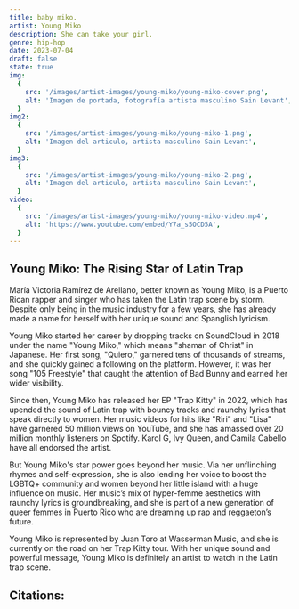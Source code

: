 ```yaml
---
title: baby miko.
artist: Young Miko
description: She can take your girl.
genre: hip-hop
date: 2023-07-04
draft: false
state: true
img:
  {
    src: '/images/artist-images/young-miko/young-miko-cover.png',
    alt: 'Imagen de portada, fotografía artista masculino Sain Levant',
  }
img2:
  {
    src: '/images/artist-images/young-miko/young-miko-1.png',
    alt: 'Imagen del articulo, artista masculino Sain Levant',
  }
img3:
  {
    src: '/images/artist-images/young-miko/young-miko-2.png',
    alt: 'Imagen del articulo, artista masculino Sain Levant',
  }
video:
  {
    src: '/images/artist-images/young-miko/young-miko-video.mp4',
    alt: 'https://www.youtube.com/embed/Y7a_s5OCD5A',
  }
---
```


## Young Miko: The Rising Star of Latin Trap

María Victoria Ramírez de Arellano, better known as Young Miko, is a Puerto Rican rapper and singer who has taken the Latin trap scene by storm. Despite only being in the music industry for a few years, she has already made a name for herself with her unique sound and Spanglish lyricism.

Young Miko started her career by dropping tracks on SoundCloud in 2018 under the name "Young Miko," which means "shaman of Christ" in Japanese. Her first song, "Quiero," garnered tens of thousands of streams, and she quickly gained a following on the platform. However, it was her song "105 Freestyle" that caught the attention of Bad Bunny and earned her wider visibility.

Since then, Young Miko has released her EP "Trap Kitty" in 2022, which has upended the sound of Latin trap with bouncy tracks and raunchy lyrics that speak directly to women. Her music videos for hits like "Riri" and "Lisa" have garnered 50 million views on YouTube, and she has amassed over 20 million monthly listeners on Spotify. Karol G, Ivy Queen, and Camila Cabello have all endorsed the artist.

But Young Miko's star power goes beyond her music. Via her unflinching rhymes and self-expression, she is also lending her voice to boost the LGBTQ+ community and women beyond her little island with a huge influence on music. Her music’s mix of hyper-femme aesthetics with raunchy lyrics is groundbreaking, and she is part of a new generation of queer femmes in Puerto Rico who are dreaming up rap and reggaeton’s future.

Young Miko is represented by Juan Toro at Wasserman Music, and she is currently on the road on her Trap Kitty tour. With her unique sound and powerful message, Young Miko is definitely an artist to watch in the Latin trap scene.

## Citations:

<!--
[1] https://www.billboard.com/music/latin/young-miko-trap-kitty-chulo-interview-hot-100-1235364246/
[2] https://www.rollingstone.com/music/music-features/young-miko-trap-kitty-bad-bunny-karol-g-1234771397/
[3] https://www.teamwass.com/music/young-miko/
[4] https://belatina.com/power-lgbtq-representation-latina-trap-star-young-miko-first-concert-sold-out/
[5] https://pitchfork.com/features/article/in-puerto-rico-queer-femmes-are-dreaming-up-rap-and-reggaetons-future/ -->
